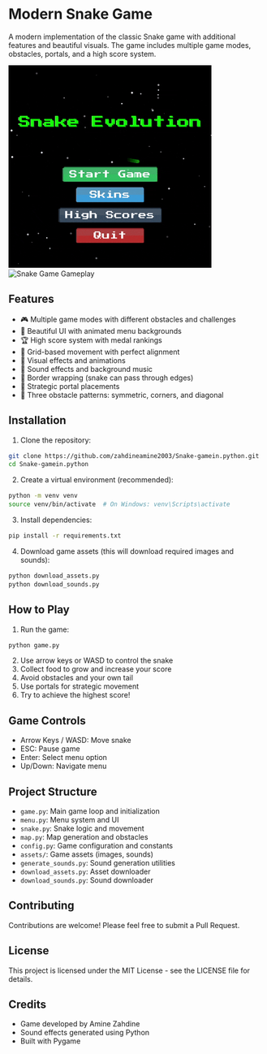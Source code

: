 # Modern Snake Game

A modern implementation of the classic Snake game with additional features and beautiful visuals. The game includes multiple game modes, obstacles, portals, and a high score system.

![Snake Game Navigation](snake_navig.gif)
![Snake Game Gameplay](snake_game.gif)

## Features

- 🎮 Multiple game modes with different obstacles and challenges
- 🎨 Beautiful UI with animated menu backgrounds
- 🏆 High score system with medal rankings
- 🎯 Grid-based movement with perfect alignment
- 🌈 Visual effects and animations
- 🎵 Sound effects and background music
- 🔄 Border wrapping (snake can pass through edges)
- 🎪 Strategic portal placements
- 🏁 Three obstacle patterns: symmetric, corners, and diagonal

## Installation

1. Clone the repository:
```bash
git clone https://github.com/zahdineamine2003/Snake-gamein.python.git
cd Snake-gamein.python
```

2. Create a virtual environment (recommended):
```bash
python -m venv venv
source venv/bin/activate  # On Windows: venv\Scripts\activate
```

3. Install dependencies:
```bash
pip install -r requirements.txt
```

4. Download game assets (this will download required images and sounds):
```bash
python download_assets.py
python download_sounds.py
```

## How to Play

1. Run the game:
```bash
python game.py
```

2. Use arrow keys or WASD to control the snake
3. Collect food to grow and increase your score
4. Avoid obstacles and your own tail
5. Use portals for strategic movement
6. Try to achieve the highest score!

## Game Controls

- Arrow Keys / WASD: Move snake
- ESC: Pause game
- Enter: Select menu option
- Up/Down: Navigate menu

## Project Structure

- `game.py`: Main game loop and initialization
- `menu.py`: Menu system and UI
- `snake.py`: Snake logic and movement
- `map.py`: Map generation and obstacles
- `config.py`: Game configuration and constants
- `assets/`: Game assets (images, sounds)
- `generate_sounds.py`: Sound generation utilities
- `download_assets.py`: Asset downloader
- `download_sounds.py`: Sound downloader

## Contributing

Contributions are welcome! Please feel free to submit a Pull Request.

## License

This project is licensed under the MIT License - see the LICENSE file for details.

## Credits

- Game developed by Amine Zahdine
- Sound effects generated using Python
- Built with Pygame 
